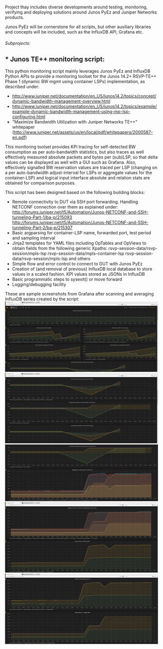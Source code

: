 
Project thay includes diverse developments around testing,
monitoring, verifying and deploying solutions around
Junos PyEz and Juniper Networks products.

Junos PyEz will be cornerstone for all scripts, but other
auxiliary libraries and concepts will be included, such
as the InfluxDB API, Grafana etc.

###### Subprojects:

## * Junos TE++ monitoring script:

This python monitoring script mainly leverages Junos PyEz and InfluxDB Python APIs to provide a monitoring toolset for the Junos 14.2+ RSVP-TE++ Phase 1 (dynamic BW mgmt using container LSPs) implementation, as described under:
* http://www.juniper.net/documentation/en_US/junos14.2/topics/concept/dynamic-bandwidth-management-overview.html
* http://www.juniper.net/documentation/en_US/junos14.2/topics/example/example-dynamic-bandwidth-management-using-mp-lsp-configuring.html
* "Maximize Bandwidth Utilization with Juniper Networks TE++" whitepaper (http://www.juniper.net/assets/us/en/local/pdf/whitepapers/2000587-en.pdf)

This monitoring toolset provides KPI tracing for self-detected BW consumption as per auto-bandwidth statistics, but also traces as well effectively measured absolute packets and bytes per (sub)LSP, so that delta values can be displayed as well with a GUI such as Grafana. Also, effectively signalled BW reservation values are traced per LSP (changing on a per auto-bandwidth adjust-interval for LSPs or aggregate values for the container-LSP) and logical input interface absolute and relation stats are obtained for comparison purposes.

This script has been designed based on the following building blocks:
* Remote connectivity to DUT via SSH port forwarding. Handling NETCONF connection over them as explained under:
http://forums.juniper.net/t5/Automation/Junos-NETCONF-and-SSH-tunneling-Part-1/ba-p/215093
http://forums.juniper.net/t5/Automation/Junos-NETCONF-and-SSH-tunneling-Part-2/ba-p/215307
* Basic argparsing for container-LSP name, forwarded port, test period and sampling interval
* Jinja2 templates for YAML files including OpTables and OpViews to obtain fields from the following generic Xpaths:
   <get-mpls-container-lsp-information> <extensive>
      rsvp-session-data/rsvp-session/mpls-lsp
      rsvp-session-data/mpls-container-lsp
   <get-mpls-container-lsp-information> <statistics>
      rsvp-session-data/rsvp-session/mpls-lsp
   and others
* Simple flow and error control to connect to DUT with Junos PyEz 
* Creation of (and removal of previous) InfluxDB local database to store values in a scaled fashion. KPI values stored as JSONs in InfluxDB
* Basic programmatic steps to sysexit() or move forward
* Logging/debugging facility

These are sample screenshots from Grafana after scanning and averaging InfluxDB series created by the script:
![](https://github.com/go-nzo/automated_testing/blob/master/junos-te-plus-plus-monitor/grafana-screenshots/Grafana_screenshot1.png)
![](https://github.com/go-nzo/automated_testing/blob/master/junos-te-plus-plus-monitor/grafana-screenshots/Grafana_screenshot2.png)
![](https://github.com/go-nzo/automated_testing/blob/master/junos-te-plus-plus-monitor/grafana-screenshots/Grafana_screenshot3.png)
![](https://github.com/go-nzo/automated_testing/blob/master/junos-te-plus-plus-monitor/grafana-screenshots/Grafana_screenshot4.png)
![](https://github.com/go-nzo/automated_testing/blob/master/junos-te-plus-plus-monitor/grafana-screenshots/Grafana_screenshot5.png)


